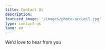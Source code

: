 ```yaml
---
title: Contact Us
description:
featured_image: '/images/photo-accueil.jpg'
type: contact-us
lang: en
---
```

We'd love to hear from you